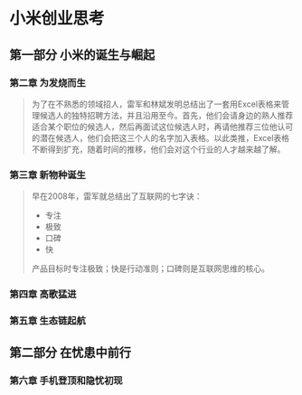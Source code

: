 # 小米创业思考

## 第一部分 小米的诞生与崛起

### 第二章 为发烧而生

> 为了在不熟悉的领域招人，雷军和林斌发明总结出了一套用Excel表格来管理候选人的独特招聘方法，并且沿用至今。首先，他们会请身边的熟人推荐适合某个职位的候选人，然后再面试这位候选人时，再请他推荐三位他认可的潜在候选人，他们会把这三个人的名字加入表格。以此类推，Excel表格不断得到扩充，随着时间的推移，他们会对这个行业的人才越来越了解。

### 第三章 新物种诞生

> 早在2008年，雷军就总结出了互联网的七字诀：
> - 专注
> - 极致
> - 口碑
> - 快
> 
> 产品目标时专注极致；快是行动准则；口碑则是互联网思维的核心。
> 

### 第四章 高歌猛进

### 第五章 生态链起航

## 第二部分 在忧患中前行

### 第六章 手机登顶和隐忧初现

